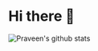 # Hi there 👋 

![Praveen's github stats](https://github-readme-stats.vercel.app/api?username=praveen-elastic&show_icons=true&theme=radical)
